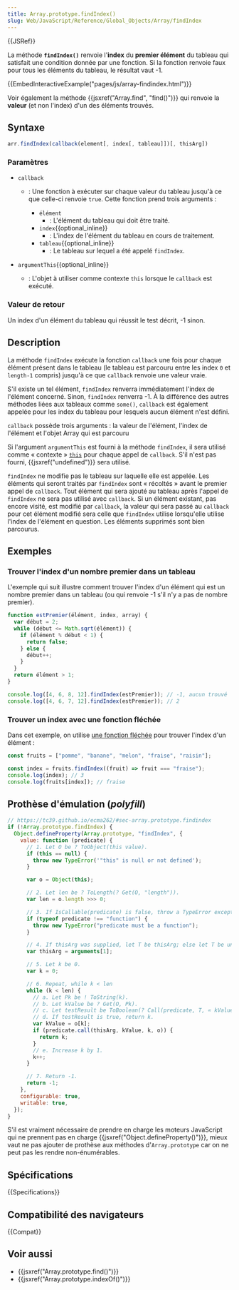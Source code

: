 ```yaml
---
title: Array.prototype.findIndex()
slug: Web/JavaScript/Reference/Global_Objects/Array/findIndex
---
```


{{JSRef}}

La méthode **`findIndex()`** renvoie l'**index** du **premier élément** du tableau qui satisfait une condition donnée par une fonction. Si la fonction renvoie faux pour tous les éléments du tableau, le résultat vaut -1.

{{EmbedInteractiveExample("pages/js/array-findindex.html")}}

Voir également la méthode {{jsxref("Array.find", "find()")}} qui renvoie la **valeur** (et non l'index) d'un des éléments trouvés.

## Syntaxe

```js
arr.findIndex(callback(element[, index[, tableau]])[, thisArg])
```

### Paramètres

- `callback`

  - : Une fonction à exécuter sur chaque valeur du tableau jusqu'à ce que celle-ci renvoie `true`. Cette fonction prend trois arguments :

    - `élément`
      - : L'élément du tableau qui doit être traité.
    - `index`{{optional_inline}}
      - : L'index de l'élément du tableau en cours de traitement.
    - `tableau`{{optional_inline}}
      - : Le tableau sur lequel a été appelé `findIndex`.

- `argumentThis`{{optional_inline}}
  - : L'objet à utiliser comme contexte `this` lorsque le `callback` est exécuté.

### Valeur de retour

Un index d'un élément du tableau qui réussit le test décrit, -1 sinon.

## Description

La méthode `findIndex` exécute la fonction `callback` une fois pour chaque élément présent dans le tableau (le tableau est parcouru entre les index `0` et `length-1` compris) jusqu'à ce que `callback` renvoie une valeur vraie.

S'il existe un tel élément, `findIndex` renverra immédiatement l'index de l'élément concerné. Sinon, `findIndex` renverra -1. À la différence des autres méthodes liées aux tableaux comme `some()`, `callback` est également appelée pour les index du tableau pour lesquels aucun élément n'est défini.

`callback` possède trois arguments : la valeur de l'élément, l'index de l'élément et l'objet Array qui est parcouru

Si l'argument `argumentThis` est fourni à la méthode `findIndex`, il sera utilisé comme « contexte » [`this`](/fr/docs/Web/JavaScript/Reference/Opérateurs/L_opérateur_this) pour chaque appel de `callback`. S'il n'est pas fourni, {{jsxref("undefined")}} sera utilisé.

`findIndex` ne modifie pas le tableau sur laquelle elle est appelée. Les éléments qui seront traités par `findIndex` sont « récoltés » avant le premier appel de `callback`. Tout élément qui sera ajouté au tableau après l'appel de `findIndex` ne sera pas utilisé avec `callback`. Si un élément existant, pas encore visité, est modifié par `callback`, la valeur qui sera passé au `callback` pour cet élément modifié sera celle que `findIndex` utilise lorsqu'elle utilise l'index de l'élément en question. Les éléments supprimés sont bien parcourus.

## Exemples

### Trouver l'index d'un nombre premier dans un tableau

L'exemple qui suit illustre comment trouver l'index d'un élément qui est un nombre premier dans un tableau (ou qui renvoie -1 s'il n'y a pas de nombre premier).

```js
function estPremier(élément, index, array) {
  var début = 2;
  while (début <= Math.sqrt(élément)) {
    if (élément % début < 1) {
      return false;
    } else {
      début++;
    }
  }
  return élément > 1;
}

console.log([4, 6, 8, 12].findIndex(estPremier)); // -1, aucun trouvé
console.log([4, 6, 7, 12].findIndex(estPremier)); // 2
```

### Trouver un index avec une fonction fléchée

Dans cet exemple, on utilise [une fonction fléchée](/fr/docs/Web/JavaScript/Reference/Fonctions/Fonctions_fléchées) pour trouver l'index d'un élément :

```js
const fruits = ["pomme", "banane", "melon", "fraise", "raisin"];

const index = fruits.findIndex((fruit) => fruit === "fraise");
console.log(index); // 3
console.log(fruits[index]); // fraise
```

## Prothèse d'émulation (_polyfill_)

```js
// https://tc39.github.io/ecma262/#sec-array.prototype.findindex
if (!Array.prototype.findIndex) {
  Object.defineProperty(Array.prototype, "findIndex", {
    value: function (predicate) {
      // 1. Let O be ? ToObject(this value).
      if (this == null) {
        throw new TypeError('"this" is null or not defined');
      }

      var o = Object(this);

      // 2. Let len be ? ToLength(? Get(O, "length")).
      var len = o.length >>> 0;

      // 3. If IsCallable(predicate) is false, throw a TypeError exception.
      if (typeof predicate !== "function") {
        throw new TypeError("predicate must be a function");
      }

      // 4. If thisArg was supplied, let T be thisArg; else let T be undefined.
      var thisArg = arguments[1];

      // 5. Let k be 0.
      var k = 0;

      // 6. Repeat, while k < len
      while (k < len) {
        // a. Let Pk be ! ToString(k).
        // b. Let kValue be ? Get(O, Pk).
        // c. Let testResult be ToBoolean(? Call(predicate, T, « kValue, k, O »)).
        // d. If testResult is true, return k.
        var kValue = o[k];
        if (predicate.call(thisArg, kValue, k, o)) {
          return k;
        }
        // e. Increase k by 1.
        k++;
      }

      // 7. Return -1.
      return -1;
    },
    configurable: true,
    writable: true,
  });
}
```

S'il est vraiment nécessaire de prendre en charge les moteurs JavaScript qui ne prennent pas en charge {{jsxref("Object.defineProperty()")}}, mieux vaut ne pas ajouter de prothèse aux méthodes d'`Array.prototype` car on ne peut pas les rendre non-énumérables.

## Spécifications

{{Specifications}}

## Compatibilité des navigateurs

{{Compat}}

## Voir aussi

- {{jsxref("Array.prototype.find()")}}
- {{jsxref("Array.prototype.indexOf()")}}

